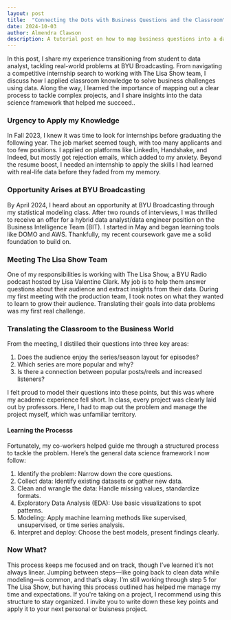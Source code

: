 ```yaml
---
layout: post
title:  "Connecting the Dots with Business Questions and the Classroom"
date: 2024-10-03
author: Almendra Clawson
description: A tutorial post on how to map business questions into a data science process.
---
```


<p class="intro"><span class="dropcap">I</span>n this post, I share my experience transitioning from student to data analyst, tackling real-world problems at BYU Broadcasting. From navigating a competitive internship search to working with The Lisa Show team, I discuss how I applied classroom knowledge to solve business challenges using data. Along the way, I learned the importance of mapping out a clear process to tackle complex projects, and I share insights into the data science framework that helped me succeed..</p>


### Urgency to Apply my Knowledge

In Fall 2023, I knew it was time to look for internships before graduating the following year. The job market seemed tough, with too many applicants and too few positions. I applied on platforms like LinkedIn, Handshake, and Indeed, but mostly got rejection emails, which added to my anxiety. Beyond the resume boost, I needed an internship to apply the skills I had learned with real-life data before they faded from my memory. 

### Opportunity Arises at BYU Broadcasting

By April 2024, I heard about an opportunity at BYU Broadcasting through my statistical modeling class. After two rounds of interviews, I was thrilled to receive an offer for a hybrid data analyst/data engineer position on the Business Intelligence Team (BIT). I started in May and began learning tools like DOMO and AWS. Thankfully, my recent coursework gave me a solid foundation to build on.

### Meeting The Lisa Show Team

One of my responsibilities is working with The Lisa Show, a BYU Radio podcast hosted by Lisa Valentine Clark. My job is to help them answer questions about their audience and extract insights from their data. During my first meeting with the production team, I took notes on what they wanted to learn to grow their audience. Translating their goals into data problems was my first real challenge.

### Translating the Classroom to the Business World

From the meeting, I distilled their questions into three key areas:

1. Does the audience enjoy the series/season layout for episodes?
2. Which series are more popular and why?
3. Is there a connection between popular posts/reels and increased listeners?

I felt proud to model their questions into these points, but this was where my academic experience fell short. In class, every project was clearly laid out by professors. Here, I had to map out the problem and manage the project myself, which was unfamiliar territory.

#### Learning the Processs
Fortunately, my co-workers helped guide me through a structured process to tackle the problem. Here’s the general data science framework I now follow:

1. Identify the problem: Narrow down the core questions.
2. Collect data: Identify existing datasets or gather new data.
3. Clean and wrangle the data: Handle missing values, standardize formats.
4. Exploratory Data Analysis (EDA): Use basic visualizations to spot patterns.
5. Modeling: Apply machine learning methods like supervised, unsupervised, or time series analysis.
6. Interpret and deploy: Choose the best models, present findings clearly.

### Now What?
This process keeps me focused and on track, though I’ve learned it’s not always linear. Jumping between steps—like going back to clean data while modeling—is common, and that’s okay. I’m still working through step 5 for The Lisa Show, but having this process outlined has helped me manage my time and expectations. If you're taking on a project, I recommend using this structure to stay organized. I invite you to write down these key points and apply it to your next personal or buisness project.